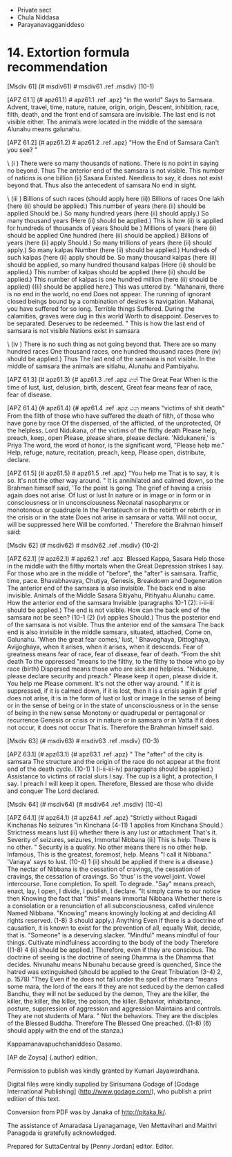 - Private sect
- Chula Niddasa
- Parayanavagganiddeso

# 14. Extortion formula recommendation

[Msdiv 61] (# msdiv61) # msdiv61 .ref .msdiv} (10-1)

[APZ 61.1] (# apz61.1) # apz61.1 .ref .apz} "in the world"
Says to Samsara. Advent, travel, time, nature, nature, origin, origin,
Descent, inhibition, race, filth, death, and the front end of samsara are invisible.
The last end is not visible either. The animals were located in the middle of the samsara
Alunahu means galunahu.

[APZ 61.2] (# apz61.2) # apz61.2 .ref .apz} "How the End of Samsara
Can't you see? "

\ (i \) There were so many thousands of nations. There is no point in saying no beyond. Thus
The anterior end of the samsara is not visible. This number of nations is one billion (ii) Sasara
Existed. Needless to say, it does not exist beyond that. Thus also the antecedent of samsara
No end in sight.

\ (iii \) Billions of such races (should apply here (ii)) Billions of races
One lakh (here (ii) should be applied.) This number of years (here (ii) should be applied
Should be.) So many hundred years (here (ii) should apply.) So many thousand years
(Here (ii) should be applied.) This is how (ii) is applied for hundreds of thousands of years
Should be.) Millions of years (here (ii) should be applied
One hundred (here (ii) should be applied.) Billions of years (here (ii) apply
Should.) So many trillions of years (here (ii) should apply.) So many kalpas
Number (here (ii) should be applied.) Hundreds of such kalpas (here (ii) apply
should be. So many thousand kalpas (here (ii) should be applied, so many hundred thousand kalpas
(Here (ii) should be applied.) This number of kalpas should be applied (here (ii) should be applied.)
This number of kalpas is one hundred million (here (ii) should be applied)
((Ii) should be applied here.)
This was uttered by. "Mahanaini, there is no end in the world, no end
Does not appear. The running of ignorant closed beings bound by a combination of desires
Is navigation. Mahanai, you have suffered for so long. Terrible things
Suffered. During the calamities, graves were dug in this world
Worth to disappoint. Deserves to be separated. Deserves to be redeemed. "
This is how the last end of samsara is not visible
Nations exist in samsara

\ (iv \) There is no such thing as not going beyond that. There are so many hundred races
One thousand races, one hundred thousand races (here (iv) should be applied.) Thus
The last end of the samsara is not visible. In the middle of samsara the animals are sitiahu,
Alunahu and Pambiyahu.

[APZ 61.3] (# apz61.3) {# apz61.3 .ref .apz ගත් The Great Fear
When is the time of lust, lust, delusion, birth, descent,
Great fear means fear of race, fear of disease.

[APZ 61.4] (# apz61.4) {# apz61.4 .ref .apz යනු means "victims of shit death"
From the filth of those who have suffered the death of filth, of those who have gone by race
Of the dispersed, of the afflicted, of the unprotected,
Of the helpless. Lord Nidukana, of the victims of the filthy death
Please help, preach, keep, open
Please, please share, please declare. 'Nidukaneni,' is Priya
The word, the word of honor, is the significant word, "Please help me."
Help, refuge, nature, recitation, preach, keep,
Please open, distribute, declare.

[APZ 61.5] (# apz61.5) # apz61.5 .ref .apz} "You help me
That is to say, it is so. It's not the other way around. "
It is annihilated and calmed down, so the Brahman himself said, 'To the point
Is going. The grief of having a crisis again does not arise. Of lust or lust
In nature or in image or in form or in consciousness or in unconsciousness
Neonatal nasopharynx or monotonous or quadruple
In the Pentateuch or in the rebirth or rebirth or in the crisis or in the state
Does not arise in samsara or vatta. Will not occur, will be suppressed here
Will be comforted. ' Therefore the Brahman himself said:

[Msdiv 62] (# msdiv62) # msdiv62 .ref .msdiv} (10-2)

[APZ 62.1] (# apz62.1) # apz62.1 .ref .apz ‍ Blessed Kappa, Sasara
Help those in the middle with the filthy mortals when the Great Depression strikes
I say. For those who are in the middle of "before", the "after" is samsara.
Traffic, time, pace. Bhavabhavaya, Chutiya, Genesis, Breakdown and Degeneration
The anterior end of the samsara is also invisible. The back end is also invisible. Animals of the Middle Sasara
Sitiyahu, Pitihyahu Alunahu came. How the anterior end of the samsara
Invisible (paragraphs 10-1 (2): i-ii-iii should be applied.)
The end is not visible. How can the back end of the samsara not be seen? (10-1 (2) (iv) applies
Should.) Thus the posterior end of the samsara is not visible. Thus the anterior end of the samsara
The back end is also invisible in the middle samsara, situated, attached,
Come on, Galunahu. 'When the great fear comes,' lust, '
Bhavoghaya, Dittoghaya, Avijjoghaya, when it arises, when it arises, when it descends.
Fear of greatness means fear of race, fear of disease, fear of death. “From the shit death
To the oppressed "means to the filthy, to the filthy to those who go by race (birth)
Dispersed means those who are sick and helpless.
"Nidukane, please declare security and preach."
Please keep it open, please divide it. You help me
Please comment. It's not the other way around. "
If it is suppressed, if it is calmed down, if it is lost, then it is a crisis again
If grief does not arise, it is in the form of lust or lust or image
In the sense of being or in the sense of being or in the state of unconsciousness or in the sense of being in the new sense
Monotony or quadrupedal or pentagonal or recurrence
Genesis or crisis or in nature or in samsara or in Vatta
If it does not occur, it does not occur
That is. Therefore the Brahman himself said.

[Msdiv 63] (# msdiv63) # msdiv63 .ref .msdiv} (10-3)

[APZ 63.1] (# apz63.1) {# apz63.1 .ref .apz} "
The "after" of the city is samsara
The structure and the origin of the race do not appear at the front end of the death cycle. (10-1) 1
(i-ii-iii-iv) paragraphs should be applied.) Assistance to victims of racial slurs
I say. The cup is a light, a protection, I say. I preach
I will keep it open. Therefore, Blessed are those who divide and conquer
The Lord declared.

[Msdiv 64] (# msdiv64) {# msdiv64 .ref .msdiv} (10-4)

[APZ 64.1] (# apz64.1) {# apz64.1 .ref .apz} "Strictly without Ragadi Kinchanas
No seizures "in Kinchana (4-11) 1 applies from Kinchana
Should.) Strictness means lust (ii) whether there is any lust or attachment
That's it. Severity of seizures, seizures,
Immortal Nibbana (iii) This is help. There is no other. "
Security is a quality. No other means there is no other help. Infamous,
This is the greatest, foremost, help. Means "I call it Nibbana."
'Vanaya' says to lust. (10-4) 1 (ii) should be applied if there is a disease.)
The nectar of Nibbana is the cessation of cravings, the cessation of cravings, the cessation of cravings.
So 'thus' is the vowel joint. Vowel intercourse. Tone completion.
To spell. To degrade. "Say" means preach, enact, lay,
I open, I divide, I publish, I declare. "It simply came to our notice then
Knowing the fact that "this" means immortal Nibbana
Whether there is a consolation or a renunciation of all subconsciousness, called virulence
Named Nibbana. "Knowing" means knowingly looking at and deciding
All rights reserved. (1-8) 3 should apply.) Anything
Even if there is a doctrine of causation, it is known to exist for the prevention of all, equally
Wait, decide, that is. "Someone" is a deserving slacker.
"Mindful" means mindful of four things. Cultivate mindfulness according to the body of the body
Therefore ((1-8) 4 (ii) should be applied.) Therefore, even if they are conscious.
The doctrine of seeing is the doctrine of seeing
Dhamma is the Dhamma that decides. Nivunahu means Nibunahu because greed is quenched,
Since the hatred was extinguished (should be applied to the Great Tribulation (3-4) 2, p. 1578) "They
Even if he does not fall under the spell of the mara "means some mara, the lord of the ears
If they are not seduced by the demon called Bandhu, they will not be seduced by the demon,
They are the killer, the killer, the killer, the killer, the poison, the killer.
Behavior, inhabitance, posture, suppression of aggression and aggression
Maintains and controls. They are not students of Mara. "
Not the behaviors. They are the disciples of the Blessed Buddha. Therefore
The Blessed One preached. ((1-8) (6) should apply with the end of the stanza.)

Kappamanavapuchchaniddeso Dasamo.

[AP de Zoysa] {.author} edition.

Permission to publish was kindly granted by Kumari Jayawardhana.

Digital files were kindly supplied by Sirisumana Godage of [Godage
International Publishing] (http://www.godage.com/), who publish a print
edition of this text.

Conversion from PDF was by Janaka of <http://pitaka.lk/>.

The assistance of Amaradasa Liyanagamage, Ven Mettavihari and Maithri
Panagoda is gratefully acknowledged.

Prepared for SuttaCentral by [Penny Jordan] editor. Editor.
